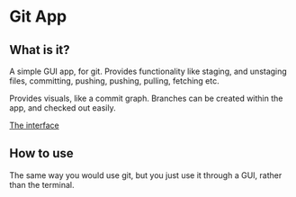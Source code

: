 # Git App

## What is it?

A simple GUI app, for git. Provides functionality like staging, and unstaging
files, committing, pushing, pushing, pulling, fetching etc.

Provides visuals, like a commit graph. Branches can be created within the app,
and checked out easily.

[The interface](assets/image.png)

## How to use

The same way you would use git, but you just use it through a GUI, rather than
the terminal.
